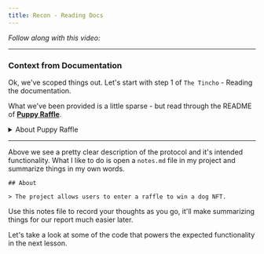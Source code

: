 ```yaml
---
title: Recon - Reading Docs
---
```


_Follow along with this video:_

---

### Context from Documentation

Ok, we've scoped things out. Let's start with step 1 of `The Tincho` - Reading the documentation.

What we've been provided is a little sparse - but read through the README of [**Puppy Raffle**](https://github.com/Cyfrin/4-puppy-raffle-audit).

<details>
<summary>About Puppy Raffle</summary>

<p align="center">
<img src="/security-section-4/7-recon-reading-docs/reading-docs1.svg" style="width: 75%; height: auto;">
<br/>

# Puppy Raffle

This project is to enter a raffle to win a cute dog NFT. The protocol should do the following:

1. Call the `enterRaffle` function with the following parameters:
   1. `address[] participants`: A list of addresses that enter. You can use this to enter yourself multiple times, or yourself and a group of your friends.
2. Duplicate addresses are not allowed
3. Users are allowed to get a refund of their ticket & `value` if they call the `refund` function
4. Every X seconds, the raffle will be able to draw a winner and be minted a random puppy
5. The owner of the protocol will set a feeAddress to take a cut of the `value`, and the rest of the funds will be sent to the winner of the puppy.

</details>

---

Above we see a pretty clear description of the protocol and it's intended functionality. What I like to do is open a `notes.md` file in my project and summarize things in my own words.

```
## About

> The project allows users to enter a raffle to win a dog NFT.
```

Use this notes file to record your thoughts as you go, it'll make summarizing things for our report much easier later.

Let's take a look at some of the code that powers the expected functionality in the next lesson.
